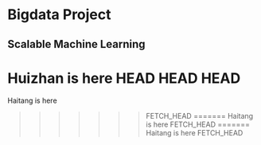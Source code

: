 Bigdata Project
===============

## Scalable Machine Learning

Huizhan is here
HEAD
HEAD
HEAD
=======
Haitang is here
>>>>>>> FETCH_HEAD
=======
Haitang is here
>>>>>>> FETCH_HEAD
=======
Haitang is here
>>>>>>> FETCH_HEAD
